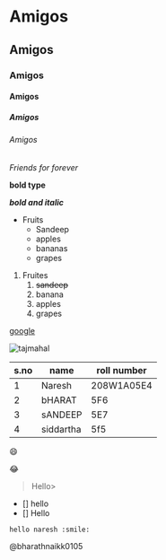 # Amigos
## Amigos
### Amigos
#### Amigos
##### Amigos
###### Amigos


*Friends for forever*

**bold type**

***bold and italic***

* Fruits
  * Sandeep
  * apples
  * bananas
  * grapes

1. Fruites
    1. ~~sandeep~~
    2. banana
    3. apples
    4. grapes

[google](https://www.google.co.in/)

![tajmahal](https://cdn.britannica.com/86/170586-050-AB7FEFAE/Taj-Mahal-Agra-India.jpg)

s.no|name|roll number
----|----|-----------
1|Naresh|208W1A05E4
2|bHARAT|5F6
3|sANDEEP|5E7
4|siddartha|5f5




:smile:

:joy: 

>Hello>

- [] hello
- [] Hello 

`hello naresh :smile: `

@bharathnaikk0105


